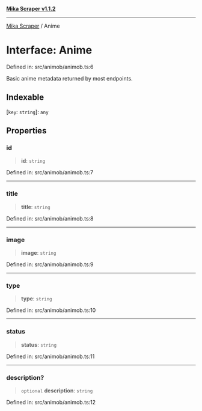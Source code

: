 [**Mika Scraper v1.1.2**](../README.md)

***

[Mika Scraper](../README.md) / Anime

# Interface: Anime

Defined in: src/animob/animob.ts:6

Basic anime metadata returned by most endpoints.

## Indexable

\[`key`: `string`\]: `any`

## Properties

### id

> **id**: `string`

Defined in: src/animob/animob.ts:7

***

### title

> **title**: `string`

Defined in: src/animob/animob.ts:8

***

### image

> **image**: `string`

Defined in: src/animob/animob.ts:9

***

### type

> **type**: `string`

Defined in: src/animob/animob.ts:10

***

### status

> **status**: `string`

Defined in: src/animob/animob.ts:11

***

### description?

> `optional` **description**: `string`

Defined in: src/animob/animob.ts:12
